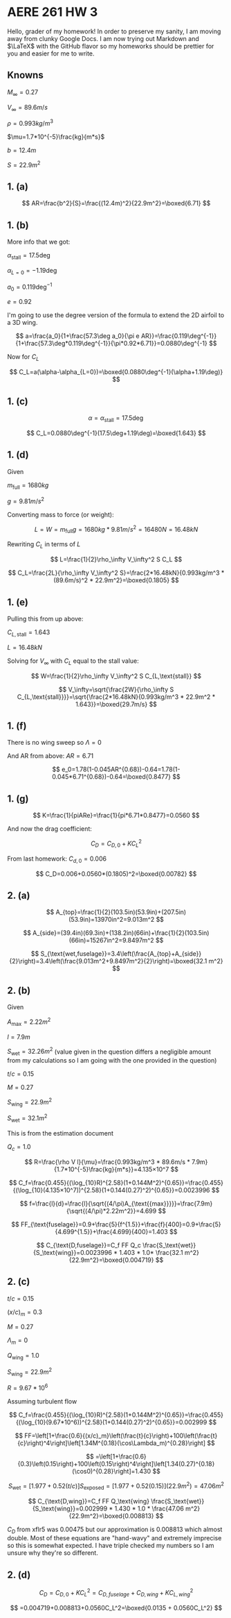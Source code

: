 # AERE 261 HW 3

Hello, grader of my homework! In order to preserve my sanity, I am moving away from clunky Google Docs. I am now trying out Markdown and $\LaTeX$ with the GitHub flavor so my homeworks should be prettier for you and easier for me to write.

## Knowns

$M_{\infty}=0.27$

$V_{\infty}=89.6m/s$

$\rho=0.993kg/m^3$

$\mu=1.7*10^{-5}\frac{kg}{m*s}$

$b=12.4m$

$S=22.9m^2$

## 1. (a)

$$
AR=\frac{b^2}{S}=\frac{(12.4m)^2}{22.9m^2}=\boxed{6.71}
$$

## 1. (b)

More info that we got:

$\alpha_{\text{stall}}=17.5\deg$

$\alpha_{L=0}=-1.19\deg$

$a_0=0.119\deg^{-1}$

$e=0.92$

I'm going to use the degree version of the formula to extend the 2D airfoil to a 3D wing.

$$
a=\frac{a_0}{1+\frac{57.3\deg a_0}{\pi e AR}}=\frac{0.119\deg^{-1}}{1+\frac{57.3\deg*0.119\deg^{-1}}{\pi*0.92*6.71}}=0.0880\deg^{-1}
$$

Now for $C_L$

$$
C_L=a(\alpha-\alpha_{L=0})=\boxed{0.0880\deg^{-1}(\alpha+1.19\deg)}
$$

## 1. (c)

$$
\alpha=\alpha_{\text{stall}}=17.5\deg
$$

$$
C_L=0.0880\deg^{-1}(17.5\deg+1.19\deg)=\boxed{1.643}
$$

## 1. (d)

Given

$m_\text{full}=1680kg$

$g=9.81m/s^2$

Converting mass to force (or weight):

$$
L=W=m_\text{full}g=1680kg*9.81m/s^2=16480N=16.48kN
$$

Rewriting $C_L$ in terms of $L$

$$
L=\frac{1}{2}\rho_\infty V_\infty^2 S C_L
$$

$$
C_L=\frac{2L}{\rho_\infty V_\infty^2 S}=\frac{2*16.48kN}{0.993kg/m^3 * (89.6m/s)^2 * 22.9m^2}=\boxed{0.1805}
$$

## 1. (e)

Pulling this from up above:

$C_{L,\text{stall}}=1.643$

$L=16.48kN$

Solving for $V_\infty$ with $C_L$ equal to the stall value:

$$
W=\frac{1}{2}\rho_\infty V_\infty^2 S C_{L,\text{stall}}
$$

$$
V_\infty=\sqrt{\frac{2W}{\rho_\infty S C_{L,\text{stall}}}}=\sqrt{\frac{2*16.48kN}{0.993kg/m^3 * 22.9m^2 * 1.643}}=\boxed{29.7m/s}
$$

## 1. (f)

There is no wing sweep so $\Lambda=0$

And AR from above: $AR=6.71$

$$
e_0=1.78(1-0.045AR^{0.68})-0.64=1.78(1-0.045*6.71^{0.68})-0.64=\boxed{0.8477}
$$

## 1. (g)

$$
K=\frac{1}{piARe}=\frac{1}{pi*6.71*0.8477}=0.0560
$$

And now the drag coefficient:

$$
C_D=C_{D,0}+KC_L^2
$$

From last homework: $C_{d,0}=0.006$

$$
C_D=0.006+0.0560*(0.1805)^2=\boxed{0.00782}
$$

## 2. (a)

$$
A_{top}=\frac{1}{2}(103.5in)(53.9in)+(207.5in)(53.9in)=13970in^2=9.013m^2
$$

$$
A_{side}=(39.4in)(69.3in)+(138.2in)(66in)+\frac{1}{2}(103.5in)(66in)=15267in^2=9.8497m^2
$$

$$
S_{\text{wet,fuselage}}=3.4\left(\frac{A_{top}+A_{side}}{2}\right)=3.4\left(\frac{9.013m^2+9.8497m^2}{2}\right)=\boxed{32.1 m^2}
$$

## 2. (b)

Given

$A_{\text{{max}}}=2.22m^2$

$l=7.9m$

$S_\text{wet}=32.26 m^2$ (value given in the question differs a negligible amount from my calculations so I am going with the one provided in the question)

$t/c=0.15$

$M=0.27$

$S_\text{wing}=22.9m^2$

$S_{\text{wet}}=32.1 m^2$

This is from the estimation document

$Q_c=1.0$

$$
R=\frac{\rho V l}{\mu}=\frac{0.993kg/m^3 * 89.6m/s * 7.9m}{1.7*10^{-5}\frac{kg}{m*s}}=4.135×10^7
$$

$$
C_f=\frac{0.455}{(\log_{10}R)^{2.58}(1+0.144M^2)^{0.65}}=\frac{0.455}{(\log_{10}(4.135×10^7))^{2.58}(1+0.144(0.27)^2)^{0.65}}=0.0023996
$$

$$
f=\frac{l}{d}=\frac{l}{\sqrt{(4/\pi)A_{\text{{max}}}}}=\frac{7.9m}{\sqrt{(4/\pi)*2.22m^2}}=4.699
$$

$$
FF_{\text{fuselage}}=0.9+\frac{5}{f^{1.5}}+\frac{f}{400}=0.9+\frac{5}{4.699^{1.5}}+\frac{4.699}{400}=1.403
$$

$$
C_{\text{D,fuselage}}=C_f FF Q_c \frac{S_\text{wet}}{S_\text{wing}}=0.0023996 * 1.403 * 1.0* \frac{32.1 m^2}{22.9m^2}=\boxed{0.004719}
$$

## 2. (c)

$t/c=0.15$

$(x/c)_m=0.3$

$M=0.27$

$\Lambda_m=0$

$Q_\text{wing}=1.0$

$S_\text{wing}=22.9m^2$

$R=9.67*10^6$

Assuming turbulent flow

$$
C_f=\frac{0.455}{(\log_{10}R)^{2.58}(1+0.144M^2)^{0.65}}=\frac{0.455}{(\log_{10}(9.67*10^6))^{2.58}(1+0.144(0.27)^2)^{0.65}}=0.002999
$$

$$
FF=\left[1+\frac{0.6}{(x/c)_m}\left(\frac{t}{c}\right)+100\left(\frac{t}{c}\right)^4\right]\left[1.34M^{0.18}(\cos\Lambda_m)^{0.28}\right]
$$

$$
=\left[1+\frac{0.6}{0.3}\left(0.15\right)+100\left(0.15\right)^4\right]\left[1.34(0.27)^{0.18}(\cos0)^{0.28}\right]=1.430
$$

$$
S_\text{wet}=[1.977+0.52(t/c)]S_\text{exposed}=[1.977+0.52(0.15)](22.9m^2)=47.06 m^2
$$

$$
C_{\text{D,wing}}=C_f FF Q_\text{wing} \frac{S_\text{wet}}{S_\text{wing}}=0.002999 * 1.430 * 1.0 * \frac{47.06 m^2}{22.9m^2}=\boxed{0.008813}
$$

$C_D$ from xflr5 was $0.00475$ but our approximation is $0.008813$ which almost double. Most of these equations are "hand-wavy" and extremely imprecise so this is somewhat expected. I have triple checked my numbers so I am unsure why they're so different.

## 2. (d)

$$
C_D=C_{D,0}+KC_L^2=C_{D,fuselage}+C_{D,wing}+KC_{L,wing}^2
$$

$$
=0.004719+0.008813+0.0560C_L^2=\boxed{0.0135 + 0.0560C_L^2}
$$
